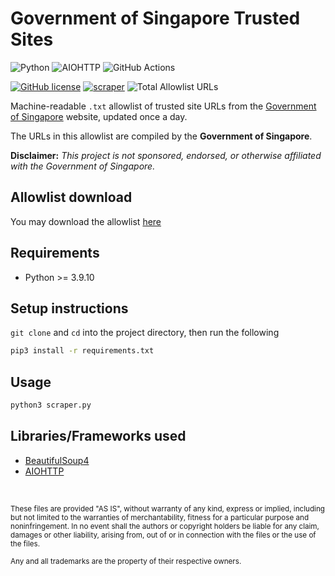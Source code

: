 # Government of Singapore Trusted Sites

![Python](https://img.shields.io/badge/Python-FFD43B?style=for-the-badge&logo=python&logoColor=blue)
![AIOHTTP](https://img.shields.io/badge/AIOHTTP-2C5BB4?style=for-the-badge&logo=aiohttp&logoColor=white)
![GitHub Actions](https://img.shields.io/badge/GitHub_Actions-2088FF?style=for-the-badge&logo=github-actions&logoColor=white)

[![GitHub license](https://img.shields.io/badge/LICENSE-BSD--3--CLAUSE-GREEN?style=for-the-badge)](LICENSE)
[![scraper](https://img.shields.io/github/workflow/status/elliotwutingfeng/GovSGTrustedSites/scraper?label=SCRAPER&style=for-the-badge)](https://github.com/elliotwutingfeng/GovSGTrustedSites/actions/workflows/scraper.yml)
<img src="https://img.shields.io/tokei/lines/github/elliotwutingfeng/GovSGTrustedSites?label=Total%20Allowlist%20URLS&style=for-the-badge" alt="Total Allowlist URLs"/>

Machine-readable `.txt` allowlist of trusted site URLs from the [Government of Singapore](https://www.gov.sg/trusted-sites) website, updated once a day.

The URLs in this allowlist are compiled by the **Government of Singapore**.

**Disclaimer:** _This project is not sponsored, endorsed, or otherwise affiliated with the Government of Singapore._

## Allowlist download
You may download the allowlist [here](govsg-trusted-sites.txt?raw=1)

## Requirements

-   Python >= 3.9.10

## Setup instructions

`git clone` and `cd` into the project directory, then run the following

```bash
pip3 install -r requirements.txt
```

## Usage

```bash
python3 scraper.py
```

## Libraries/Frameworks used

-   [BeautifulSoup4](https://beautiful-soup-4.readthedocs.io)
-   [AIOHTTP](https://docs.aiohttp.org/en/stable)

&nbsp;

<sup>These files are provided "AS IS", without warranty of any kind, express or implied, including but not limited to the warranties of merchantability, fitness for a particular purpose and noninfringement. In no event shall the authors or copyright holders be liable for any claim, damages or other liability, arising from, out of or in connection with the files or the use of the files.</sup>

<sub>Any and all trademarks are the property of their respective owners.</sub>
